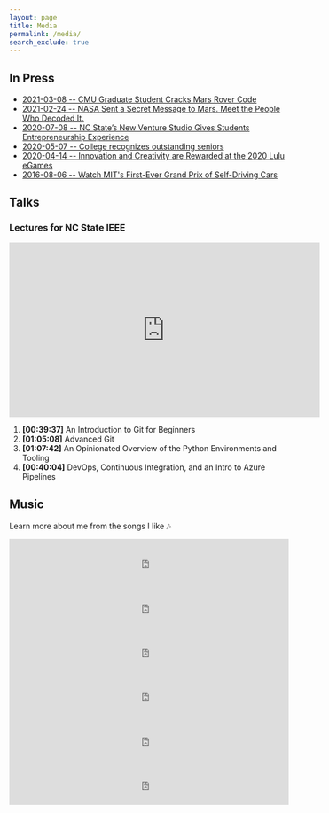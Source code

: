 ```yaml
---
layout: page
title: Media
permalink: /media/
search_exclude: true
---
```


## In Press

- [2021-03-08 -- CMU Graduate Student Cracks Mars Rover Code](https://www.cmu.edu/news/stories/archives/2021/march/mars-rover-code.html)
- [2021-02-24 -- NASA Sent a Secret Message to Mars. Meet the People Who Decoded It.](https://www.nytimes.com/2021/02/24/science/nasa-mars-parachute-code.html)
- [2020-07-08 -- NC State’s New Venture Studio Gives Students Entrepreneurship Experience](https://poole.ncsu.edu/news/2020/07/08/nc-states-new-venture-studio-gives-students-entrepreneurship-experience/)
- [2020-05-07 -- College recognizes outstanding seniors](https://www.engr.ncsu.edu/news/2020/05/07/college-recognizes-outstanding-seniors-2)
- [2020-04-14 -- Innovation and Creativity are Rewarded at the 2020 Lulu eGames](https://entrepreneurship.ncsu.edu/news/2020/04/14/innovation-and-creativity-are-rewarded-at-the-2020-lulu-egames-2/)
- [2016-08-06 -- Watch MIT's First-Ever Grand Prix of Self-Driving Cars](https://web.archive.org/web/20161125004443/http://bostinno.streetwise.co/2016/08/06/watch-mits-first-ever-grand-prix-of-self-driving-cars-video/)

## Talks

### Lectures for NC State IEEE

<div class="d-flex">
<iframe width="560" height="315"
        src="https://www.youtube.com/embed/videoseries?list=PLrY4sHxJwMIjEhAB3gcy8aeltt2E9WOmd"
        title="YouTube video player" frameborder="0"
        allow="accelerometer; autoplay; clipboard-write; encrypted-media; gyroscope; picture-in-picture"
        allowfullscreen>
</iframe>
</div>

<div class="mb-3"></div>

1. **\[00:39:37\]** An Introduction to Git for Beginners
2. **\[01:05:08\]** Advanced Git
3. **\[01:07:42\]** An Opinionated Overview of the Python Environments and
   Tooling
4. **\[00:40:04\]** DevOps, Continuous Integration, and an Intro to Azure
   Pipelines

## Music

Learn more about me from the songs I like 🎶

<iframe src="https://open.spotify.com/embed/playlist/4Q9HhZhKcUwEHERoQNSbPH?utm_source=generator" width="100%" height="80" frameBorder="0" allowfullscreen="" allow="autoplay; clipboard-write; encrypted-media; fullscreen; picture-in-picture"></iframe>

<iframe src="https://open.spotify.com/embed/playlist/7dg80IFVps2f5f4GfxB2QU?utm_source=generator" width="100%" height="80" frameBorder="0" allowfullscreen="" allow="autoplay; clipboard-write; encrypted-media; fullscreen; picture-in-picture"></iframe>

<iframe src="https://open.spotify.com/embed/playlist/3TqzABZCjngqwctagn0oIs?utm_source=generator" width="100%" height="80" frameBorder="0" allowfullscreen="" allow="autoplay; clipboard-write; encrypted-media; fullscreen; picture-in-picture"></iframe>

<iframe src="https://open.spotify.com/embed/playlist/4uyTxkytnzaDfGF01jomdz?utm_source=generator" width="100%" height="80" frameBorder="0" allowfullscreen="" allow="autoplay; clipboard-write; encrypted-media; fullscreen; picture-in-picture"></iframe>

<iframe src="https://open.spotify.com/embed/playlist/3x5acYXTXCdjEbGrEFJXE6?utm_source=generator" width="100%" height="80" frameBorder="0" allowfullscreen="" allow="autoplay; clipboard-write; encrypted-media; fullscreen; picture-in-picture"></iframe>

<iframe src="https://open.spotify.com/embed/playlist/3I1PttxWtrW1x5wpr7Keuh?utm_source=generator" width="100%" height="80" frameBorder="0" allowfullscreen="" allow="autoplay; clipboard-write; encrypted-media; fullscreen; picture-in-picture"></iframe>
